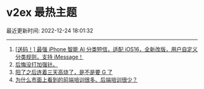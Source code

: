 # v2ex 最热主题

最近更新时间: 2022-12-24 18:01:32

--- 
1. [[送码！] 最强 iPhone 智能 AI 分类短信，适配 iOS16，全新改版，用户自定义分类规则，支持 iMessage！](https://www.v2ex.com/t/904407) 
2. [后悔没打加强针。](https://www.v2ex.com/t/904425) 
3. [阳了之后连着三天高烧了，是不是要 G 了](https://www.v2ex.com/t/904439) 
4. [为什么市面上看到的前端培训很多、后端培训很少？](https://www.v2ex.com/t/904415) 
